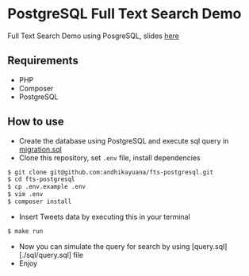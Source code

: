 # PostgreSQL Full Text Search Demo

Full Text Search Demo using PosgreSQL, slides [here](http://slides.com/andhikayuana/full-text-search-using-postgresql)

## Requirements

* PHP
* Composer
* PostgreSQL

## How to use

* Create the database using PostgreSQL and execute sql query in [migration.sql](./sql/migration.sql)
* Clone this repository, set `.env` file, install dependencies

```bash
$ git clone git@github.com:andhikayuana/fts-postgresql.git
$ cd fts-postgresql
$ cp .env.example .env
$ vim .env
$ composer install
```

* Insert Tweets data by executing this in your terminal

```bash
$ make run
```

* Now you can simulate the query for search by using [query.sql][./sql/query.sql] file
* Enjoy